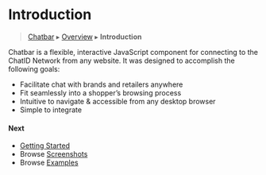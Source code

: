 Introduction
============

> [Chatbar](index.md) ▸ [Overview](index.md#Overview) ▸ **Introduction**

Chatbar is a flexible, interactive JavaScript component for connecting to the ChatID
Network from any website. It was designed to accomplish the following goals:

* Facilitate chat with brands and retailers anywhere
* Fit seamlessly into a shopper’s browsing process
* Intuitive to navigate & accessible from any desktop browser
* Simple to integrate

#### Next

* [Getting Started](getting-started.md)
* Browse [Screenshots](screenshots.md)
* Browse [Examples](demos.md)
